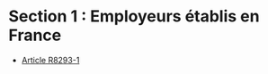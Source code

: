 # Section 1 : Employeurs établis en France &#13;
&#13;


* [Article R8293-1](./LEGIARTI000032095530.md)
